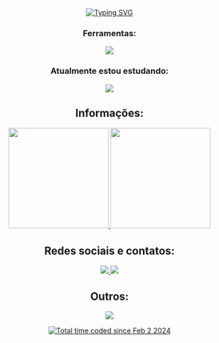 <div align='center'>
  <a href="https://git.io/typing-svg"><img src="https://readme-typing-svg.demolab.com?font=Fira+Code&duration=6000&pause=1000&color=580C67&multiline=true&width=685&lines=Ol%C3%A1!+me+chamo+Jo%C3%A3o+Vitor+de+Oliveira!;Desenvolvedor+fullstack+em+busca+de+melhoria+constante" alt="Typing SVG" /></a>
</div>
<h3 align="center">Ferramentas:</h3>

<p align="center">
  <a href="https://github.com/Joao-Vtr-Oliveira">
    <img src="https://skillicons.dev/icons?i=html,css,js,ts,git,github,react,tailwind,redux,nodejs,express,mongodb,mysql,postgres,sequelize,prisma,postman,nextjs,docker,vue,vuetify,angular&perline=5" />
  </a>
</p>

<h3 align="center">Atualmente estou estudando:</h3>

<p align="center">
  <a href="https://github.com/Joao-Vtr-Oliveira">
    <img src="https://go-skill-icons.vercel.app/api/icons?i=jest&perline=5" />
  </a>
</p>

<h2 align="center">Informações:</h2>

<p align="center">
  <a href="https://github.com/Joao-Vtr-Oliveira">
    <img height="200px" src="https://github-readme-stats-eight-theta.vercel.app/api?username=Joao-Vtr-Oliveira&show_icons=true&theme=radical&include_all_commits=true&count_private=true"/>
  </a>
  <a href="https://github.com/Joao-Vtr-Oliveira">
    <img height="200px" src="https://github-readme-stats-eight-theta.vercel.app/api/top-langs/?username=Joao-Vtr-Oliveira&langs_count=8&theme=radical"/>
  </a>
</p>

<h2 align="center">Redes sociais e contatos:</h2>

<p align="center">
  <a href="https://www.linkedin.com/in/jo%C3%A3o-vitor-oliveira-b8b190252/" target="_blank">
    <img src="https://img.shields.io/badge/LinkedIn-0077B5?style=for-the-badge&logo=linkedin&logoColor=white">
  </a>
  <a href="mailto:joao.vtr.oliveira@outlook.com" target="_blank">
    <img src="https://img.shields.io/badge/Microsoft_Outlook-0078D4?style=for-the-badge&logo=microsoft-outlook&logoColor=white">
  </a>
</p>

<h2 align="center">Outros:</h2>

<p align="center">
  <a href="https://github.com/kittinan/spotify-github-profile">
    <img src="https://spotify-github-profile.kittinanx.com/api/view?uid=joaosamuca&cover_image=true&theme=default&show_offline=false&background_color=121212&interchange=false&bar_color=7617c4&bar_color_cover=false" />
  </a>
</p>

<div align='center'>
  <a align='center' href="https://wakatime.com/@018d69ee-e589-4a31-81eb-a8c33e2ebbe9"><img src="https://wakatime.com/badge/user/018d69ee-e589-4a31-81eb-a8c33e2ebbe9.svg" alt="Total time coded since Feb 2 2024" /></a>
</div>